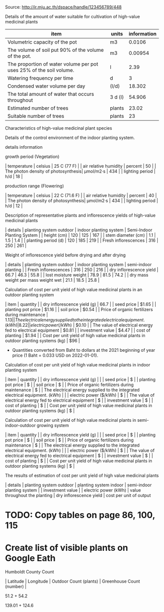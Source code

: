 

Source:
http://ir.mju.ac.th/dspace/handle/123456789/448

Details of the amount of water suitable for cultivation of high-value medicinal plants

| item | units | information |
|------|-------|-------------|
| Volumetric capacity of the pot | m3 | 0.0106 | 
| The volume of soil put 90% of the volume of the pot. | m3 | 0.00954 |
| The proportion of water volume per pot uses 25% of the soil volume. | l | 2.39 |
| Watering frequency per time | d | 3 |
| Condensed water volume per day | (l/d) | 18.302 |
| The total amount of water that occurs throughout | 3 d (l) | 54.906 |
| Estimated number of trees | plants | 23.02 |
| Suitable number of trees | plants | 23 |


Characteristics of high-value medicinal plant species


Details of the control environment of the indoor planting system.

details information


growth period (Vegetation)

| temperature | celsius | 25 C (77 F) |
| air relative humidity | percent | 50 |
| The photon density of photosynthesis| µmol/m2·s | 434 |
| lighting period | h/d | 18 |

production range (Flowering)

| temperature | celsius | 22 C (71.6 F) |
| air relative humidity | percent | 40 |
| The photon density of photosynthesis| µmol/m2·s | 434 |
| lighting period | h/d | 12 |


Description of representative plants and inflorescence yields of high-value medicinal plants

| details | planting system outdoor | indoor planting system | Semi-Indoor Planting System |
| height (cm) | 120 | 125 | 167 |
| stem diameter (cm) | 1.1 | 1.5 | 1.4 |
| planting period (d) | 120 | 185 | 219 |
| Fresh inflorescences | 316 | 250 | 261 |


Weight of inflorescence yield before drying and after drying

| details | planting system outdoor | indoor planting system | semi-indoor planting |
| Fresh inflorescences | 316 | 250 | 216 |
| dry inflorescence yield | 66.7 | 46.3 | 55.8 |
| lost moisture weight | 78.9 | 81.5 | 74.2 |
| dry mass weight per mass weight wet | 21.1 | 18.5 | 25.8 |

Calculation of cost per unit yield of high value medicinal plants in an outdoor planting system

| item | quantity |
| dry inflorescence yield (g) | 66.7 |
| seed price | $1.65 |
| planting pot price | $1.16 |
| soil price | $0.54 |
| Price of organic fertilizers during maintenance | $1.13 |
| The electrical energy supplied to the integrated electrical equipment. (kWh) | 8.22  |
| electric power ($/kWh) | $0.10 |
| The value of electrical energy fed to electrical equipment | $0.81 |
| investment value | $4.47 |
| cost of planting | $1.94 |
| Cost per unit yield of high value medicinal plants in outdoor planting systems (kg) | $96 |

* Quantities converted from Baht to dollars at the 2021 beginning of year price (1 Baht = 0.033 USD on 2022-01-01).


Calculation of cost per unit yield of high value medicinal plants in indoor planting system

| item | quantity |
| dry inflorescence yield (g) |  |
| seed price | $ |
| planting pot price | $ |
| soil price | $ |
| Price of organic fertilizers during maintenance | $ |
| The electrical energy supplied to the integrated electrical equipment. (kWh) |   |
| electric power ($/kWh) | $ |
| The value of electrical energy fed to electrical equipment | $ |
| investment value | $ |
| cost of planting | $ |
| Cost per unit yield of high value medicinal plants in outdoor planting systems (kg) | $ |

Calculation of cost per unit yield of high value medicinal plants in semi-indoor-outdoor growing system

| item | quantity |
| dry inflorescence yield (g) |  |
| seed price | $ |
| planting pot price | $ |
| soil price | $ |
| Price of organic fertilizers during maintenance | $ |
| The electrical energy supplied to the integrated electrical equipment. (kWh) |   |
| electric power ($/kWh) | $ |
| The value of electrical energy fed to electrical equipment | $ |
| investment value | $ |
| cost of planting | $ |
| Cost per unit yield of high value medicinal plants in outdoor planting systems (kg) | $ |


The results of estimation of cost per unit yield of high value medicinal plants

| details | planting system outdoor | planting system indoor | semi-indoor planting system |
| investment value | 
| electric power (kWh)
| value throughout the planting
| dry inflorescence yield
| cost per unit of output



# TODO: Copy tables on page 86, 100, 115


# Create list of visible plants on Google Eath

Humboldt County Count

| Latitude | Longitude | Outdoor Count (plants) | Greenhouse Count (number) |


51.2 + 54.2

139.01 + 124.6




